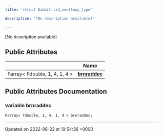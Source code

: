 ```yaml
---
title: 'struct Gambit::sd_neutloop_type'

description: "[No description available]"

---
```









[No description available]

## Public Attributes

|                | Name           |
| -------------- | -------------- |
| Farray< Fdouble, 1, 4, 1, 4 > | **[brnraddec](/documentation/code/gambit_2-2/classes/structgambit_1_1sd__neutloop__type/#variable-brnraddec)**  |

## Public Attributes Documentation

### variable brnraddec

```
Farray< Fdouble, 1, 4, 1, 4 > brnraddec;
```


-------------------------------

Updated on 2022-08-22 at 10:54:39 +0000